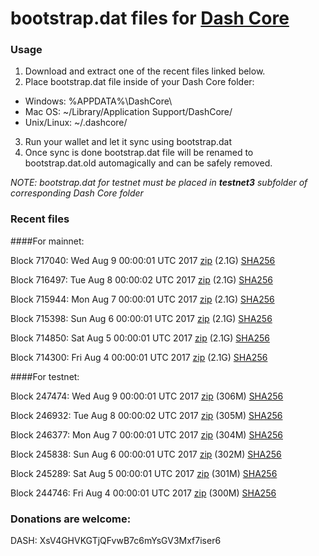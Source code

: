 # bootstrap.dat files for [Dash Core](https://www.dash.org)

### Usage

1. Download and extract one of the recent files linked below.
2. Place bootstrap.dat file inside of your Dash Core folder:
 - Windows: %APPDATA%\DashCore\
 - Mac OS: ~/Library/Application Support/DashCore/
 - Unix/Linux: ~/.dashcore/
3. Run your wallet and let it sync using bootstrap.dat
4. Once sync is done bootstrap.dat file will be renamed to bootstrap.dat.old automagically and can be safely removed.

_NOTE: bootstrap.dat for testnet must be placed in **testnet3** subfolder of corresponding Dash Core folder_

### Recent files

####For mainnet:

Block 717040: Wed Aug  9 00:00:01 UTC 2017 [zip](https://transfer.sh/NYg9f/bootstrap.dat.20170809.zip) (2.1G) [SHA256](https://transfer.sh/ExMjP/sha256.txt)

Block 716497: Tue Aug  8 00:00:02 UTC 2017 [zip](https://transfer.sh/BEsDv/bootstrap.dat.20170808.zip) (2.1G) [SHA256](https://transfer.sh/SZ95X/sha256.txt)

Block 715944: Mon Aug  7 00:00:01 UTC 2017 [zip](https://transfer.sh/hZYSu/bootstrap.dat.20170807.zip) (2.1G) [SHA256](https://transfer.sh/osCCl/sha256.txt)

Block 715398: Sun Aug  6 00:00:01 UTC 2017 [zip](https://transfer.sh/4QJ3b/bootstrap.dat.20170806.zip) (2.1G) [SHA256](https://transfer.sh/Jcf9L/sha256.txt)

Block 714850: Sat Aug  5 00:00:01 UTC 2017 [zip](https://transfer.sh/LZFHG/bootstrap.dat.20170805.zip) (2.1G) [SHA256](https://transfer.sh/Atojr/sha256.txt)

Block 714300: Fri Aug  4 00:00:01 UTC 2017 [zip](https://transfer.sh/7WNKu/bootstrap.dat.20170804.zip) (2.1G) [SHA256](https://transfer.sh/PSNRh/sha256.txt)

####For testnet:

Block 247474: Wed Aug  9 00:00:01 UTC 2017 [zip](https://transfer.sh/OO8oW/bootstrap.dat.20170809.zip) (306M) [SHA256](https://transfer.sh/13E6nn/sha256.txt)

Block 246932: Tue Aug  8 00:00:02 UTC 2017 [zip](https://transfer.sh/15HxCC/bootstrap.dat.20170808.zip) (305M) [SHA256](https://transfer.sh/lcTLG/sha256.txt)

Block 246377: Mon Aug  7 00:00:01 UTC 2017 [zip](https://transfer.sh/GBXWw/bootstrap.dat.20170807.zip) (304M) [SHA256](https://transfer.sh/FoAfd/sha256.txt)

Block 245838: Sun Aug  6 00:00:01 UTC 2017 [zip](https://transfer.sh/h4nXH/bootstrap.dat.20170806.zip) (302M) [SHA256](https://transfer.sh/12KJLB/sha256.txt)

Block 245289: Sat Aug  5 00:00:01 UTC 2017 [zip](https://transfer.sh/An5AL/bootstrap.dat.20170805.zip) (301M) [SHA256](https://transfer.sh/rODME/sha256.txt)

Block 244746: Fri Aug  4 00:00:01 UTC 2017 [zip](https://transfer.sh/Sw4kM/bootstrap.dat.20170804.zip) (300M) [SHA256](https://transfer.sh/kqISX/sha256.txt)

### Donations are welcome:

DASH: XsV4GHVKGTjQFvwB7c6mYsGV3Mxf7iser6
